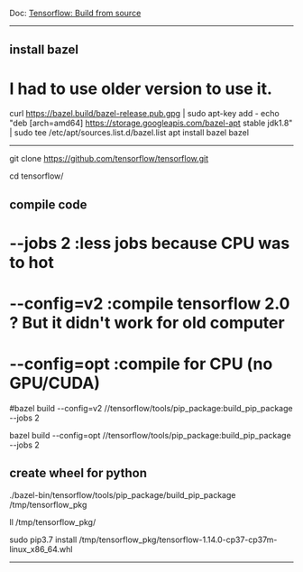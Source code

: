 
Doc: [Tensorflow: Build from source](https://www.tensorflow.org/install/source)

-------------------------------------------------------------------------------

## install bazel 
# I had to use older version to use it.
curl https://bazel.build/bazel-release.pub.gpg | sudo apt-key add -
echo "deb [arch=amd64] https://storage.googleapis.com/bazel-apt stable jdk1.8" | sudo tee /etc/apt/sources.list.d/bazel.list
apt install bazel
bazel

-------------------------------------------------------------------------------

git clone https://github.com/tensorflow/tensorflow.git

cd tensorflow/

## compile code
# --jobs 2      :less jobs because CPU was to hot 
# --config=v2   :compile tensorflow 2.0 ? But it didn't work for old computer
# --config=opt  :compile for CPU (no GPU/CUDA)
#bazel build --config=v2 //tensorflow/tools/pip_package:build_pip_package --jobs 2

bazel build --config=opt //tensorflow/tools/pip_package:build_pip_package --jobs 2

## create wheel for python

./bazel-bin/tensorflow/tools/pip_package/build_pip_package /tmp/tensorflow_pkg

ll /tmp/tensorflow_pkg/

sudo pip3.7 install /tmp/tensorflow_pkg/tensorflow-1.14.0-cp37-cp37m-linux_x86_64.whl

-------------------------------------------------------------------------------


